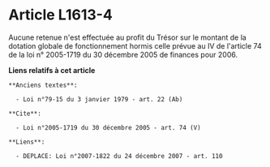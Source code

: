 # Article L1613-4

Aucune retenue n'est effectuée au profit du Trésor sur le montant de la dotation globale de fonctionnement hormis celle
prévue au IV de l'article 74 de la loi n° 2005-1719 du 30 décembre 2005 de finances pour 2006.

**Liens relatifs à cet article**

	**Anciens textes**:

	  - Loi n°79-15 du 3 janvier 1979 - art. 22 (Ab)

	**Cite**:

	  - Loi n°2005-1719 du 30 décembre 2005 - art. 74 (V)

	**Liens**:

	  - DEPLACE: Loi n°2007-1822 du 24 décembre 2007 - art. 110
